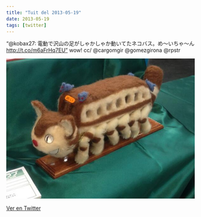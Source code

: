```yaml
---
title: "Tuit del 2013-05-19"
date: 2013-05-19
tags: [twitter]
---
```


“@kobax27: 電動で沢山の足がしゃかしゃか動いてたネコバス。め〜いちゃ〜ん http://t.co/m6aFrHq7EU” wow! cc/ @cargomgir @gomezgirona @rpstr

![Imagen](/assets/images/336070663846653952-BKjZokmCYAMmwR-.jpg)

[Ver en Twitter](https://twitter.com/i/web/status/336070663846653952)

